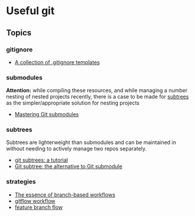 # Useful git  

## Topics  

### gitignore  
- [A collection of .gitignore templates](https://github.com/github/gitignore)

### submodules 
**Attention:** while compiling these resources, and while managing a number nesting 
of nested projects recently, there is a case to be made for [subtrees](https://tsh.io/blog/git-subtree-or-how-i-stopped-worrying-and-learned-to-love-external-dependencies/) as the simpler/appropriate solution for 
nesting projects

- [Mastering Git submodules](https://medium.com/@porteneuve/mastering-git-submodules-34c65e940407) 

### subtrees  

Subtrees are lighterweight than submodules and can be maintained in without 
needing to actively manage two repos separately.

- [git subtrees: a tutorial](https://medium.com/@v/git-subtrees-a-tutorial-6ff568381844)
- [Git subtree: the alternative to Git submodule](https://www.atlassian.com/git/tutorials/git-subtree)

### strategies  
- [The essence of branch-based workflows](https://www.atlassian.com/blog/git/the-essence-of-branch-based-workflows)
- [gitflow workflow](https://www.atlassian.com/git/tutorials/comparing-workflows/gitflow-workflow)
- [feature branch flow](https://www.atlassian.com/git/tutorials/comparing-workflows/feature-branch-workflow)

